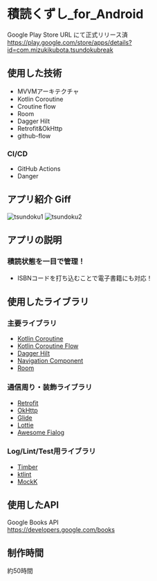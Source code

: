 # 積読くずし_for_Android

Google Play Store URL  にて正式リリース済
https://play.google.com/store/apps/details?id=com.mizukikubota.tsundokubreak

## 使用した技術
- MVVMアーキテクチャ
- Kotlin Coroutine
- Croutine flow
- Room
- Dagger Hilt
- Retrofit&OkHttp
- github-flow

### CI/CD
- GitHub Actions
- Danger

## アプリ紹介 Giff
![tsundoku1](https://user-images.githubusercontent.com/21151267/108617064-9de56c80-7456-11eb-93c2-896e673ca90e.gif)
![tsundoku2](https://user-images.githubusercontent.com/21151267/108617074-bd7c9500-7456-11eb-87ff-63f818ff43d4.gif)

## アプリの説明
### 積読状態を一目で管理！
- ISBNコードを打ち込むことで電子書籍にも対応！

## 使用したライブラリ
### 主要ライブラリ
- [Kotlin Coroutine](https://github.com/Kotlin/kotlinx.coroutines)
- [Kotlin Coroutine Flow](https://kotlin.github.io/kotlinx.coroutines/kotlinx-coroutines-core/kotlinx.coroutines.flow/-flow/index.html)
- [Dagger Hilt](https://developer.android.com/training/dependency-injection/hilt-android?hl=ja)
- [Navigation Component](https://developer.android.com/jetpack/androidx/releases/navigation?hl=ja)
- [Room](https://developer.android.com/jetpack/androidx/releases/room?hl=ja)
### 通信周り・装飾ライブラリ
- [Retrofit](https://github.com/square/retrofit)
- [OkHttp](https://github.com/square/okhttp)
- [Glide](https://github.com/bumptech/glide)
- [Lottie](https://github.com/airbnb/lottie-android)
- [Awesome Fialog](https://github.com/chnouman/AwesomeDialog)
### Log/Lint/Test用ライブラリ
- [Timber](https://github.com/JakeWharton/timber)
- [ktlint](https://github.com/pinterest/ktlint)
- [MockK](https://github.com/mockk/mockk)

## 使用したAPI
Google Books API  
https://developers.google.com/books

## 制作時間
約50時間
